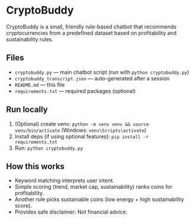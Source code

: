 # CryptoBuddy

CryptoBuddy is a small, friendly rule-based chatbot that recommends cryptocurrencies from a predefined dataset based on profitability and sustainability rules.

## Files
- `cryptobuddy.py` — main chatbot script (run with `python cryptobuddy.py`)
- `cryptobuddy_transcript.json` — auto-generated after a session
- `README.md` — this file
- `requirements.txt` — required packages (optional)

## Run locally
1. (Optional) create venv: `python -m venv venv && source venv/bin/activate` (Windows: `venv\Scripts\activate`)
2. Install deps (if using optional features): `pip install -r requirements.txt`
3. Run: `python cryptobuddy.py`

## How this works
- Keyword matching interprets user intent.
- Simple scoring (trend, market cap, sustainability) ranks coins for profitability.
- Another rule picks sustainable coins (low energy + high sustainability score).
- Provides safe disclaimer: Not financial advice.

